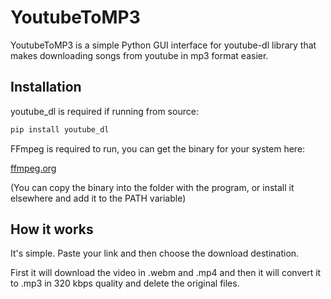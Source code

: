 # YoutubeToMP3

YoutubeToMP3 is a simple Python GUI interface for youtube-dl library that makes downloading songs from youtube in mp3 format easier. 


## Installation

youtube_dl is required if running from source:

```bash
pip install youtube_dl
```
FFmpeg is required to run, you can get the binary for your system here: 

[ffmpeg.org](http://ffmpeg.org/download.html)


(You can copy the binary into the folder with the program, or install it elsewhere and add it to the PATH variable)

## How it works

It's simple. Paste your link and then choose the download destination.

First it will download the video in .webm and .mp4 and then it will convert it to .mp3 in 320 kbps quality and delete the original files.
